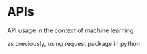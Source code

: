 # APIs

API usage in the context of machine learning

as previously, using request package in python
